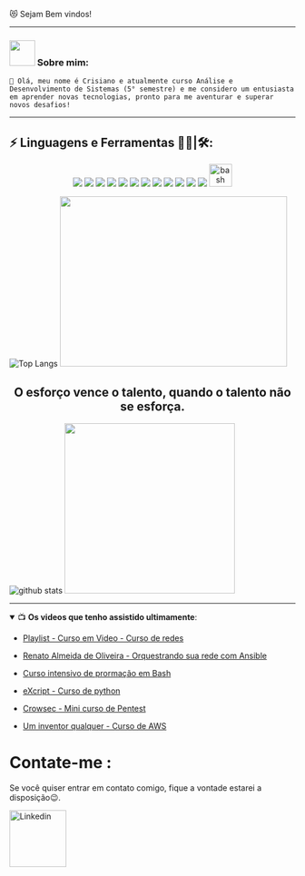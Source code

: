 😻 Sejam Bem vindos!




-------



### <img src="https://github.com/TheDudeThatCode/TheDudeThatCode/blob/master/Assets/Developer.gif" width="45px"> Sobre mim:
``` 
🌱 Olá, meu nome é Crisiano e atualmente curso Análise e Desenvolvimento de Sistemas (5° semestre) e me considero um entusiasta em aprender novas tecnologias, pronto para me aventurar e superar novos desafios!
```


-------


## ⚡ Linguagens e Ferramentas 👨‍💻|🛠:

<p align="center">
<img src="https://img.shields.io/badge/Python-14354C?style=for-the-badge&logo=python&logoColor=white" />
<img src="https://img.shields.io/badge/Amazon_AWS-232F3E?style=for-the-badge&logo=amazon-aws&logoColor=white" />
<img src="https://img.shields.io/badge/Kubernetes-326DE6?style=for-the-badge&logo=kubernetes&logoColor=white" />
<img src="https://img.shields.io/badge/Terraform-7B42BC?style=for-the-badge&logo=terraform&logoColor=white" />
<img src="https://img.shields.io/badge/Linux-E34F26?style=for-the-badge&logo=linux&logoColor=black" />
<img src="https://img.shields.io/badge/JavaScript-F7DF1E?style=for-the-badge&logo=javascript&logoColor=black" />        
<img src="https://img.shields.io/badge/Google_Cloud-4285F4?style=for-the-badge&logo=google-cloud&logoColor=white" />        
<img src="https://img.shields.io/badge/Microsoft_Azure-0089D6?style=for-the-badge&logo=microsoft-azure&logoColor=white" />        
<img src="https://img.shields.io/badge/Docker-2496ED?style=for-the-badge&logo=docker&logoColor=white" />       
<img src="https://img.shields.io/badge/Git-E34F26?style=for-the-badge&logo=git&logoColor=white" />        
<img src="https://img.shields.io/badge/Kali-268BEE?style=for-the-badge&logo=kalilinux&logoColor=white" />         
<img src="https://img.shields.io/badge/Ubuntu-E95420?style=for-the-badge&logo=ubuntu&logoColor=white" />         
</a> <a href="https://www.gnu.org/software/bash/" target="_blank"> <img src="https://www.vectorlogo.zone/logos/gnu_bash/gnu_bash-icon.svg" alt="bash" width="40" height="40"/> </a>     
</p>
   
  
  
  
![Top Langs](https://github-readme-stats.vercel.app/api/top-langs/?username=CristianoSanto&theme=tokyonight)   <img src="https://cdn.dribbble.com/users/2000228/screenshots/6833456/gif_cloud.gif" width="400" height="300"/>
    


  
  
  
        
<p>
<h2 align="center">O esforço vence o talento, quando o talento não se esforça.</h2> 
</p>
        
        
      

      




![ github stats](https://github-readme-stats.vercel.app/api?username=CristianoSanto&hide_title=true&hide_border=true&show_icons=true&include_all_commits=true&count_private=true&line_height=21&text_color=000&icon_color=000&bg_color=0,ea6161,ffc64d,fffc4d,52fa5a&theme=graywhite)   <img src="https://www.jlcarneiro.com/wp-content/uploads/Image/galleries/java.png" width="300" height="300"/>
                        
                        


    
 -------   
    
    
                      
                               



                        
                        
                        
                        
                       
<details open>
 <summary> 📺 <b>Os videos que tenho assistido ultimamente</b>: </summary>
<!-- YOUTUBE:START -->

- [Playlist - Curso em Video -  Curso de redes](https://www.youtube.com/playlist?list=PLHz_AreHm4dkd4lr9G0Up-W-YaHYdTDuP)

- [Renato Almeida de Oliveira - Orquestrando sua rede com Ansible](https://www.youtube.com/playlist?list=PLr_T9JrezVh9ICOL4DmqsPXgRXqXl6nC6)

- [Curso intensivo de prormação em Bash](https://www.youtube.com/playlist?list=PLXoSGejyuQGr53w4IzUzbPCqR4HPOHjAI)

- [eXcript - Curso de python](https://www.youtube.com/playlist?list=PLesCEcYj003QxPQ4vTXkt22-E11aQvoVj)

- [Crowsec - Mini curso de Pentest](https://www.youtube.com/playlist?list=PLQZXV_-ebAy8HhuXXRKIGbzLFxPSJ--sb)

- [Um inventor qualquer - Curso de AWS](https://www.youtube.com/watch?v=j6yImUbs4OA&list=PLOF5f9_x-OYUaqJar6EKRAonJNSHDFZUm)


<!-- YOUTUBE:END -->

</details>


# Contate-me :



Se você quiser entrar em contato comigo, fique a vontade estarei a disposição😉.

<a href="https://www.linkedin.com/in/cristiano-santo/">
  <img align="left" alt="Linkedin" width="100" hight="70" src="https://cliply.co/wp-content/uploads/2021/02/372102050_LINKEDIN_ICON_TRANSPARENT_400.gif" />
</a>



 </p>



                        
                        
